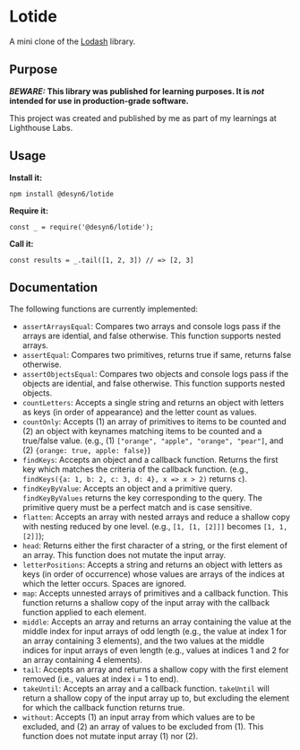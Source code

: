 # Lotide

A mini clone of the [Lodash](https://lodash.com) library.

## Purpose

**_BEWARE:_ This library was published for learning purposes. It is _not_ intended for use in production-grade software.**

This project was created and published by me as part of my learnings at Lighthouse Labs. 

## Usage

**Install it:**

`npm install @desyn6/lotide`

**Require it:**

`const _ = require('@desyn6/lotide');`

**Call it:**

`const results = _.tail([1, 2, 3]) // => [2, 3]`

## Documentation

The following functions are currently implemented:

* `assertArraysEqual`: Compares two arrays and console logs pass if the arrays are idential, and false otherwise. This function supports nested arrays.
* `assertEqual`: Compares two primitives, returns true if same, returns false otherwise.
* `assertObjectsEqual`: Compares two objects and console logs pass if the objects are idential, and false otherwise. This function supports nested objects.
* `countLetters`: Accepts a single string and returns an object with letters as keys (in order of appearance) and the letter count as values.
* `countOnly`: Accepts (1) an array of primitives to items to be counted and (2) an object with keynames matching items to be counted and a true/false value. (e.g., (1) `["orange", "apple", "orange", "pear"]`, and (2) `{orange: true, apple: false}`)
* `findKeys`: Accepts an object and a callback function. Returns the first key which matches the criteria of the callback function. (e.g., `findKeys({a: 1, b: 2, c: 3, d: 4}, x => x > 2)` returns `c`).
* `findKeyByValue`: Accepts an object and a primitive query. `findKeyByValues` returns the key corresponding to the query. The primitive query must be a perfect match and is case sensitive.
* `flatten`: Accepts an array with nested arrays and reduce a shallow copy with nesting reduced by one level. (e.g., `[1, [1, [2]]]` becomes `[1, 1, [2]]`);
* `head`: Returns either the first character of a string, or the first element of an array. This function does not mutate the input array.
* `letterPositions`: Accepts a string and returns an object with letters as keys (in order of occurrence) whose values are arrays of the indices at which the letter occurs. Spaces are ignored.
* `map`: Accepts unnested arrays of primitives and a callback function. This function returns a shallow copy of the input array with the callback function applied to each element. 
* `middle`: Accepts an array and returns an array containing the value at the middle index for input arrays of odd length (e.g., the value at index 1 for an array containing 3 elements), and the two values at the middle indices for input arrays of even length (e.g., values at indices 1 and 2 for an array containing 4 elements).
* `tail`: Accepts an array and returns a shallow copy with the first element removed (i.e., values at index i = 1 to end).
* `takeUntil`: Accepts an array and a callback function. `takeUntil` will return a shallow copy of the input array up to, but excluding the element for which the callback function returns true.
* `without`: Accepts (1) an input array from which values are to be excluded, and (2) an array of values to be excluded from (1). This function does not mutate input array (1) nor (2).
